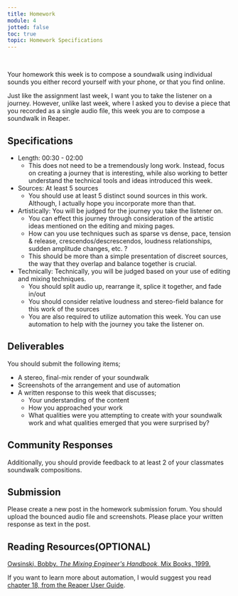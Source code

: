 ```yaml
---
title: Homework
module: 4
jotted: false
toc: true
topic: Homework Specifications
---
```



<br />

<!--
<div class="embed-responsive embed-responsive-16by9"><iframe class="embed-responsive-item" src="https://www.youtube.com/embed/rEiuvpXBr3c" frameborder="0" allow="accelerometer; autoplay; encrypted-media; gyroscope; picture-in-picture" allowfullscreen></iframe></div>

-->

Your homework this week is to compose a soundwalk using individual sounds you either record yourself with your phone, or that you find online.

Just like the assignment last week, I want you to take the listener on a journey. However, unlike last week, where I asked you to devise a piece that you recorded as a single audio file, this week you are to compose a soundwalk in Reaper.



## Specifications

- Length: 00:30 - 02:00
	- This does not need to be a tremendously long work. Instead, focus on creating a journey that is interesting, while also working to better understand the technical tools and ideas introduced this week.
- Sources: At least 5 sources
	- You should use at least 5 distinct sound sources in this work. Although, I actually hope you incorporate more than that.
- Artistically: You will be judged for the journey you take the listener on.
	- You can effect this journey through consideration of the artistic ideas mentioned on the editing and mixing pages.
	- How can you use techniques such as sparse vs dense, pace, tension & release, crescendos/descrescendos, loudness relationships, sudden amplitude changes, etc. ?
	- This should be more than a simple presentation of discreet sources, the way that they overlap and balance together is crucial.
- Technically: Technically, you will be judged based on your use of editing and mixing techniques.
	- You should split audio up, rearrange it, splice it together, and fade in/out
	- You should consider relative loudness and stereo-field balance for this work of the sources
	- You are also required to utilize automation this week. You can use automation to help with the journey you take the listener on.

## Deliverables

You should submit the following items;

- A stereo, final-mix render of your soundwalk
- Screenshots of the arrangement and use of automation
- A written response to this week that discusses;
	- Your understanding of the content
	- How you approached your work
	- What qualities were you attempting to create with your soundwalk work and what qualities emerged that you were surprised by?

## Community Responses

Additionally, you should provide feedback to at least 2 of your classmates soundwalk compositions.

## Submission

Please create a new post in the homework submission forum. You should upload the bounced audio file and screenshots. Please place your written response as text in the post.

## Reading Resources(OPTIONAL)

[Owsinski, Bobby. _The Mixing Engineer's Handbook_, Mix Books, 1999.](https://canvas.umt.edu/courses/9737/files/937222?module_item_id=860048)

If you want to learn more about automation, I would suggest you read [chapter 18, from the Reaper User Guide](https://www.reaper.fm/userguide.php).

